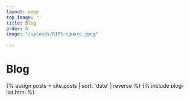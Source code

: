 ```yaml
---
layout: page
top_image: ''
title: Blog
order: 4
image: "/uploads/RIPS-square.jpeg"

---
```

# Blog

{% assign posts = site.posts | sort: 'date' | reverse %}
{% include blog-list.html %}
